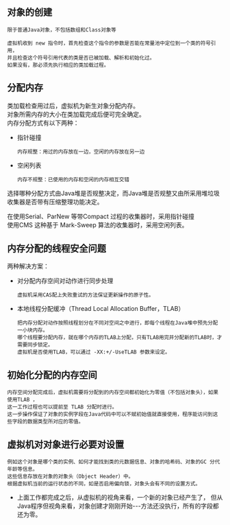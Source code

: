 ## 对象的创建
    限于普通Java对象，不包括数组和Class对象等
    
    虚拟机收到 new 指令时，首先检查这个指令的参数是否能在常量池中定位到一个类的符号引用，
    并且检查这个符号引用代表的类是否已被加载、解析和初始化过。
    如果没有，那必须先执行相应的类加载过程。


## 分配内存

类加载检查用过后，虚拟机为新生对象分配内存。  
对象所需内存的大小在类加载完成后便可完全确定。  
内存分配方式有以下两种：

- 指针碰撞

      内存规整：用过的内存放在一边，空闲的内存放在另一边
    
    
- 空闲列表
    
      内存不规整：已使用的内存和空闲的内存相互交错    
    
选择哪种分配方式由Java堆是否规整决定，而Java堆是否规整又由所采用堆垃圾收集器是否带有压缩整理功能决定。

在使用Serial、ParNew 等带Compact 过程的收集器时，采用指针碰撞  
使用CMS 这种基于 Mark-Sweep 算法的收集器时，采用空闲列表。    
    
## 内存分配的线程安全问题

两种解决方案：
- 对分配内存空间对动作进行同步处理
    
      虚拟机采用CAS配上失败重试的方法保证更新操作的原子性。

- 本地线程分配缓冲（Thread Local Allocation Buffer，TLAB）

      把内存分配对动作按照线程划分在不同对空间之中进行，即每个线程在Java堆中预先分配一小块内存。 
      哪个线程要分配内存，就在哪个内存的TLAB上分配，只有TLAB用完并分配新的TLAB时，才需要同步锁定。
      虚拟机是否使用TLAB，可以通过 -XX:+/-UseTLAB 参数来设定。

## 初始化分配的内存空间

    内存空间分配完成后，虚拟机需要将分配到的内存空间都初始化为零值（不包括对象头），如果使用TLAB ，
    这一工作过程也可以提前至 TLAB 分配时进行。  
    这一步操作保证了对象的实例字段在Java代码中可以不赋初始值就直接使用，程序能访问到这些字段的数据类型所对应的零值。
    
## 虚拟机对对象进行必要对设置

    例如这个对象是哪个类的实例、如何才能找到类的元数据信息、对象的哈希码、对象的GC 分代年龄等信息。
    这些信息存放在对象的对象头（Object Header）中。
    根据虚拟机当前的运行状态的不同，如是否启用偏向锁，对象头会有不同的设置方式。
    
-    
    上面工作都完成之后，从虚拟机的视角来看，一个新的对象已经产生了，
    但从Java程序但视角来看，对象创建才刚刚开始---<init>方法还没执行，所有的字段都还为零。
    
    
    
    
            